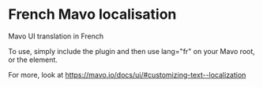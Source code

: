 # French Mavo localisation

Mavo UI translation in French

To use, simply include the plugin and then use lang="fr" on your Mavo root, or the <html> element.
  
For more, look at https://mavo.io/docs/ui/#customizing-text--localization
